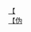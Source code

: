 [【](http://tieba.baidu.com/p/2538499048?see_lz=1&pn=)   
[【伪](http://tieba.baidu.com/p/2539362610?see_lz=1&pn=)   
